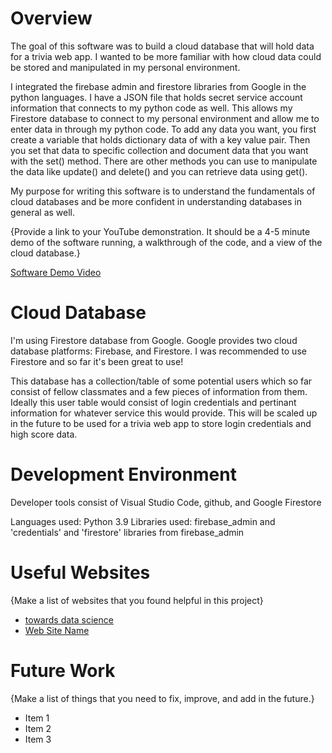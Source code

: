 # Overview

The goal of this software was to build a cloud database that will hold data for a trivia web app. I wanted to be more familiar with how cloud data could be stored and manipulated in my personal environment.

I integrated the firebase admin and firestore libraries from Google in the python languages. I have a JSON file that holds secret service account information that connects to my python code as well. This allows my Firestore database to connect to my personal environment and allow me to enter data in through my python code. To add any data you want, you first create a variable that holds dictionary data of with a key value pair. Then you set that data to specific collection and document data that you want with the set() method. There are other methods you can use to manipulate the data like update() and delete() and you can retrieve data using get().

My purpose for writing this software is to understand the fundamentals of cloud databases and be more confident in understanding databases in general as well. 

{Provide a link to your YouTube demonstration.  It should be a 4-5 minute demo of the software running, a walkthrough of the code, and a view of the cloud database.}

[Software Demo Video](http://youtube.link.goes.here)

# Cloud Database

I'm using Firestore database from Google. Google provides two cloud database platforms: Firebase, and Firestore. I was recommended to use Firestore and so far it's been great to use!

This database has a collection/table of some potential users which so far consist of fellow classmates and a few pieces of information from them. Ideally this user table would consist of login credentials and pertinant information for whatever service this would provide. This will be scaled up in the future to be used for a trivia web app to store login credentials and high score data.

# Development Environment

Developer tools consist of Visual Studio Code, github, and Google Firestore

Languages used: Python 3.9
Libraries used: firebase_admin and 'credentials' and 'firestore' libraries from firebase_admin

# Useful Websites

{Make a list of websites that you found helpful in this project}
* [towards data science](https://towardsdatascience.com/nosql-on-the-cloud-with-python-55a1383752fc)
* [Web Site Name](http://url.link.goes.here)

# Future Work

{Make a list of things that you need to fix, improve, and add in the future.}
* Item 1
* Item 2
* Item 3